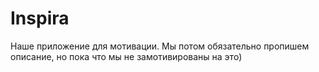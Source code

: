 # Inspira
Наше приложение для мотивации. Мы потом обязательно пропишем описание, но пока что мы не замотивированы на это)
